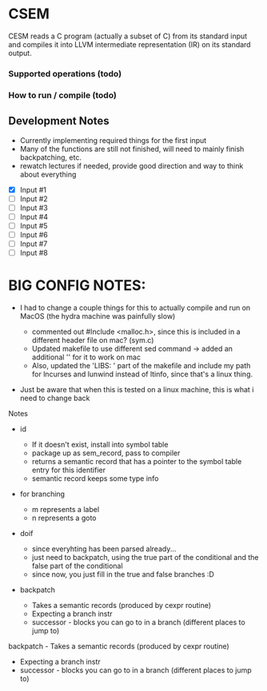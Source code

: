 # CSEM 
CESM reads a C program (actually a subset of C) from its standard input and compiles it into LLVM intermediate representation (IR) on its standard output.


### Supported operations (todo) 


### How to run / compile (todo) 

## Development Notes
- Currently implementing required things for the first input
- Many of the functions are still not finished, will need to mainly finish backpatching, etc. 
- rewatch lectures if needed, provide good direction and way to think about everything
- [x] Input #1
- [ ] Input #2
- [ ] Input #3
- [ ] Input #4
- [ ] Input #5
- [ ] Input #6
- [ ] Input #7
- [ ] Input #8

# BIG CONFIG NOTES: 
- I had to change a couple things for this to actually compile and run on MacOS (the hydra machine was painfully slow) 
    - commented out #Include <malloc.h>, since this is included in a different header file on mac? (sym.c)
    - Updated makefile to use different sed command -> added an additional '' for it to work on mac
    - Also, updated the 'LIBS: ' part of the makefile and include my path for lncurses and lunwind instead of ltinfo, since that's a linux thing.

- Just be aware that when this is tested on a linux machine, this is what i need to change back

Notes
- id
    - If it doesn't exist, install into symbol table
    - package up as sem_record, pass to compiler
    - returns a semantic record that has a pointer to the symbol table entry for this identifier
    - semantic record keeps some type info

- for branching
    - m represents a label
    - n represents a goto

- doif
    - since everyhting has been parsed already...
    - just need to backpatch, using the true part of the conditional and the false part of the conditional 
    - since now, you just fill in the true and false branches :D

- backpatch
    - Takes a semantic records (produced by cexpr routine) 
    - Expecting a branch instr
    - successor - blocks you can go to in a branch (different places to jump to)

 backpatch
    - Takes a semantic records (produced by cexpr routine) 
- Expecting a branch instr
- successor - blocks you can go to in a branch (different places to jump to)



